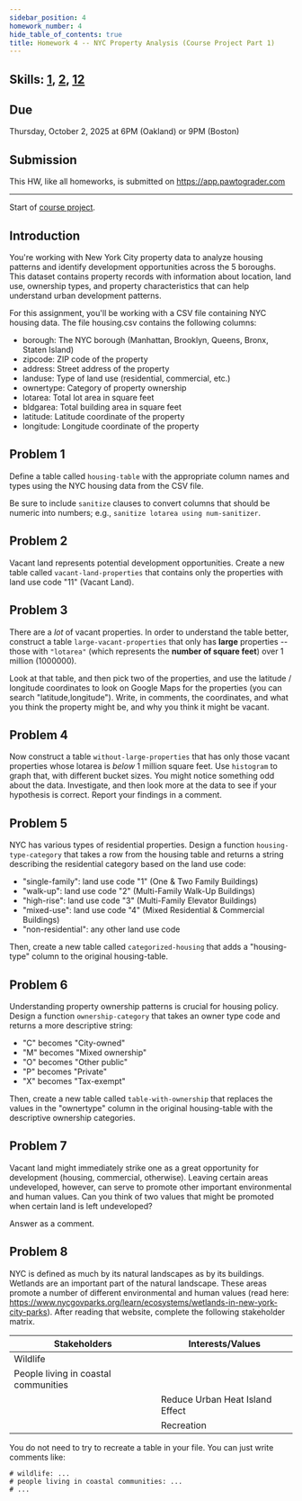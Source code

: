 ```yaml
---
sidebar_position: 4
homework_number: 4
hide_table_of_contents: true
title: Homework 4 -- NYC Property Analysis (Course Project Part 1)
---
```


## Skills: [1](</skills/#(1)>), [2](</skills/#(2)>), [12](</skills/#(12)>)

## Due

Thursday, October 2, 2025 at 6PM (Oakland) or 9PM (Boston)

## Submission

This HW, like all homeworks, is submitted on https://app.pawtograder.com

______________________________________________________________________

Start of [course project](/homework/project).

## Introduction

You're working with New York City property data to analyze housing patterns and identify development opportunities across the 5 boroughs. This dataset contains property records with information about location, land use, ownership types, and property characteristics that can help understand urban development patterns.

For this assignment, you'll be working with a CSV file containing NYC housing data. The file housing.csv contains the following columns:

- borough: The NYC borough (Manhattan, Brooklyn, Queens, Bronx, Staten Island)
- zipcode: ZIP code of the property
- address: Street address of the property
- landuse: Type of land use (residential, commercial, etc.)
- ownertype: Category of property ownership
- lotarea: Total lot area in square feet
- bldgarea: Total building area in square feet
- latitude: Latitude coordinate of the property
- longitude: Longitude coordinate of the property

## Problem 1

Define a table called `housing-table` with the appropriate column names and types using the NYC housing data from the CSV file.

Be sure to include `sanitize` clauses to convert columns that should be numeric into numbers; e.g., `sanitize lotarea using num-sanitizer`.

## Problem 2

Vacant land represents potential development opportunities. Create a new table called `vacant-land-properties` that contains only the properties with land use code "11" (Vacant Land).

## Problem 3

There are a _lot_ of vacant properties. In order to understand the table better, construct a table `large-vacant-properties` that only has **large** properties -- those with `"lotarea"` (which represents the **number of square feet**) over 1 million (1000000).

Look at that table, and then pick two of the properties, and use the latitude / longitude coordinates to look on Google Maps for the properties (you can search "latitude,longitude"). Write, in comments, the coordinates, and what you think the property might be, and why you think it might be vacant.

## Problem 4

Now construct a table `without-large-properties` that has only those vacant properties whose
lotarea is _below_ 1 million square feet. Use `histogram` to graph that, with different bucket sizes. You might notice something odd about the data. Investigate, and then look more at the data to see if your hypothesis is correct. Report your findings in a comment.

## Problem 5

NYC has various types of residential properties. Design a function `housing-type-category` that takes a row from the housing table and returns a string describing the residential category based on the land use code:

- "single-family": land use code "1" (One & Two Family Buildings)
- "walk-up": land use code "2" (Multi-Family Walk-Up Buildings)
- "high-rise": land use code "3" (Multi-Family Elevator Buildings)
- "mixed-use": land use code "4" (Mixed Residential & Commercial Buildings)
- "non-residential": any other land use code

Then, create a new table called `categorized-housing` that adds a "housing-type" column to the original housing-table.

## Problem 6

Understanding property ownership patterns is crucial for housing policy. Design a function `ownership-category` that takes an owner type code and returns a more descriptive string:

- "C" becomes "City-owned"
- "M" becomes "Mixed ownership"
- "O" becomes "Other public"
- "P" becomes "Private"
- "X" becomes "Tax-exempt"

Then, create a new table called `table-with-ownership` that replaces the values in the "ownertype" column in the original housing-table with the descriptive ownership categories.

## Problem 7

Vacant land might immediately strike one as a great opportunity for development (housing, commercial, otherwise). Leaving certain areas undeveloped, however, can serve to promote other important environmental and human values. Can you think of two values that might be promoted when certain land is left undeveloped?

Answer as a comment.

## Problem 8

NYC is defined as much by its natural landscapes as by its buildings. Wetlands are an important part of the natural landscape. These areas promote a number of different environmental and human values (read here: https://www.nycgovparks.org/learn/ecosystems/wetlands-in-new-york-city-parks). After reading that website, complete the following stakeholder matrix.

| Stakeholders | Interests/Values |
| -- | -- |
| Wildlife |  |
| People living in coastal communities |  |
|  | Reduce Urban Heat Island Effect |
|  | Recreation |

You do not need to try to recreate a table in your file. You can just write comments
like:

```
# wildlife: ...
# people living in coastal communities: ...
# ...
```
